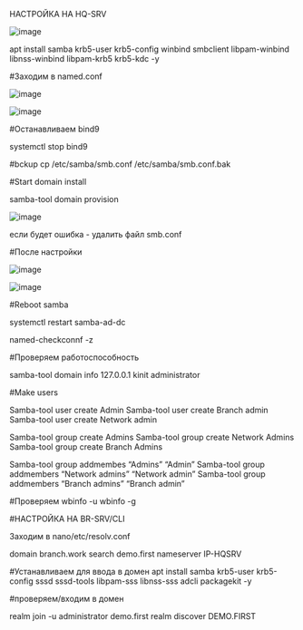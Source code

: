 НАСТРОЙКА НА HQ-SRV

![image](https://github.com/vxsetup/vxdemo/assets/146210764/cb4cb9db-e835-4248-9b23-d2021bedde91)

apt install samba krb5-user krb5-config winbind smbclient libpam-winbind libnss-winbind libpam-krb5 krb5-kdc -y

#Заходим в named.conf

![image](https://github.com/vxsetup/vxdemo/assets/146210764/65ac1bc4-7ba6-40f5-ab7c-06fc28d1cd9f)

![image](https://github.com/vxsetup/vxdemo/assets/146210764/22181c59-3d55-4e57-b241-ef71d9516783)

#Останавливаем bind9

systemctl stop bind9

#bckup
cp /etc/samba/smb.conf /etc/samba/smb.conf.bak

#Start domain install 

samba-tool domain provision

![image](https://github.com/vxsetup/vxdemo/assets/146210764/4e9b8da5-459b-4906-8d09-e7a7ed88f047)

если будет ошибка - удалить файл  smb.conf


#После настройки

![image](https://github.com/vxsetup/vxdemo/assets/146210764/ec73bfd3-cd18-4f61-a9b3-04a080174958)

![image](https://github.com/vxsetup/vxdemo/assets/146210764/61ed9e82-90fc-4ec5-8164-5c48589d5471)

#Reboot samba

systemctl restart samba-ad-dc

named-checkconnf -z

#Проверяем работоспособность 

samba-tool domain info 127.0.0.1
kinit administrator

#Make users

Samba-tool user create Admin
Samba-tool user create Branch admin
Samba-tool user create Network admin

Samba-tool group create Admins
Samba-tool group create Network Admins
Samba-tool group create Branch Admins

Samba-tool group addmembes “Admins” “Admin”
Samba-tool group addmembers “Network admins” “Network admin”
Samba-tool group addmembers “Branch admins” “Branch admin”

#Проверяем 
wbinfo -u
wbinfo -g

#НАСТРОЙКА НА BR-SRV/CLI

Заходим в nano/etc/resolv.conf

domain branch.work
search demo.first
nameserver IP-HQSRV

#Устанавливаем для ввода в домен
apt install samba krb5-user krb5-config sssd sssd-tools libpam-sss libnss-sss adcli packagekit -y

#проверяем/входим в домен

realm join -u administrator demo.first
realm discover DEMO.FIRST

